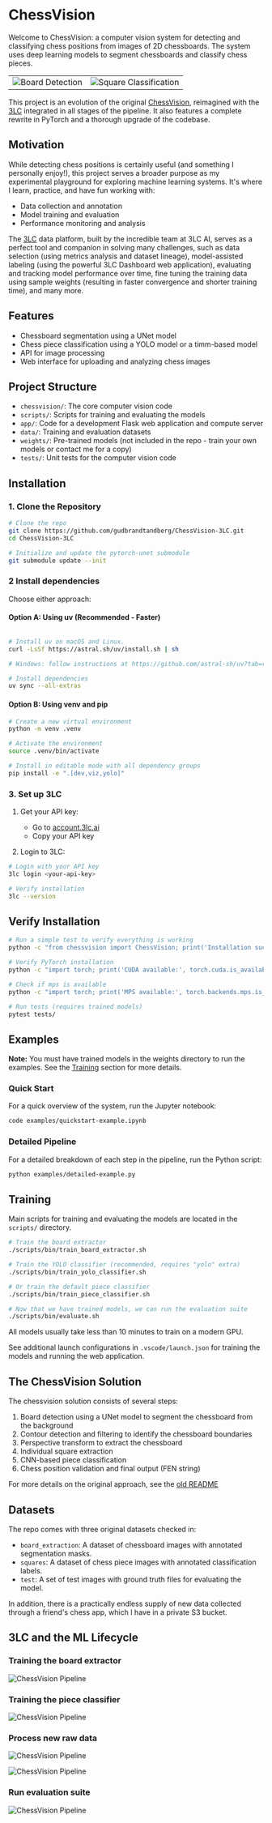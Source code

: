 # ChessVision

Welcome to ChessVision: a computer vision system for detecting and classifying chess positions from images of 2D chessboards.
The system uses deep learning models to segment chessboards and classify chess pieces.

|  |  |
|---|---|
| ![Board Detection](examples/screenshots/masks.png) | ![Square Classification](examples/screenshots/squares.png) |

This project is an evolution of the original [ChessVision](https://github.com/gudbrandtandberg/ChessVision),
reimagined with the [3LC](https://3lc.ai) integrated in all stages of the pipeline. It also features a complete rewrite in PyTorch and a thorough upgrade of the codebase.

## Motivation

While detecting chess positions is certainly useful (and something I personally enjoy!),
this project serves a broader purpose as my experimental playground for exploring
machine learning systems. It's where I learn, practice, and have fun
working with:

- Data collection and annotation
- Model training and evaluation
- Performance monitoring and analysis

The [3LC](https://3lc.ai) data platform, built by the incredible team at 3LC AI, serves as a perfect tool and companion in solving many challenges, such as data selection (using metrics analysis and dataset lineage), model-assisted labeling (using the powerful 3LC Dashboard web application), evaluating and tracking model performance over time, fine tuning the training data using sample weights (resulting in faster convergence and shorter training time), and many more.

## Features

- Chessboard segmentation using a UNet model
- Chess piece classification using a YOLO model or a timm-based model
- API for image processing
- Web interface for uploading and analyzing chess images

## Project Structure

- `chessvision/`: The core computer vision code
- `scripts/`: Scripts for training and evaluating the models
- `app/`: Code for a development Flask web application and compute server
- `data/`: Training and evaluation datasets
- `weights/`: Pre-trained models (not included in the repo - train your own models or contact me for a copy)
- `tests/`: Unit tests for the computer vision code

## Installation

### 1. Clone the Repository

```bash
# Clone the repo
git clone https://github.com/gudbrandtandberg/ChessVision-3LC.git
cd ChessVision-3LC

# Initialize and update the pytorch-unet submodule
git submodule update --init
```

### 2 Install dependencies

Choose either approach:

#### Option A: Using uv (Recommended - Faster)
```bash

# Install uv on macOS and Linux.
curl -LsSf https://astral.sh/uv/install.sh | sh

# Windows: follow instructions at https://github.com/astral-sh/uv?tab=readme-ov-file#installation

# Install dependencies
uv sync --all-extras
```

#### Option B: Using venv and pip

```bash
# Create a new virtual environment
python -m venv .venv

# Activate the environment
source .venv/bin/activate

# Install in editable mode with all dependency groups
pip install -e ".[dev,viz,yolo]"
```

### 3. Set up 3LC

1. Get your API key:
   - Go to [account.3lc.ai](https://accounts.3lc.ai)
   - Copy your API key

2. Login to 3LC:
```bash
# Login with your API key
3lc login <your-api-key>

# Verify installation
3lc --version
```

## Verify Installation

```bash
# Run a simple test to verify everything is working
python -c "from chessvision import ChessVision; print('Installation successful!')"

# Verify PyTorch installation
python -c "import torch; print('CUDA available:', torch.cuda.is_available())"

# Check if mps is available
python -c "import torch; print('MPS available:', torch.backends.mps.is_available())"

# Run tests (requires trained models)
pytest tests/
```

## Examples

**Note:** You must have trained models in the weights directory to run the examples. See the [Training](#training) section for more details.

### Quick Start

For a quick overview of the system, run the Jupyter notebook:

```bash
code examples/quickstart-example.ipynb
```

### Detailed Pipeline

For a detailed breakdown of each step in the pipeline, run the Python script:

```bash
python examples/detailed-example.py
```

## Training

Main scripts for training and evaluating the models are located in the `scripts/` directory.

```bash
# Train the board extractor
./scripts/bin/train_board_extractor.sh

# Train the YOLO classifier (recommended, requires "yolo" extra)
./scripts/bin/train_yolo_classifier.sh

# Or train the default piece classifier
./scripts/bin/train_piece_classifier.sh

# Now that we have trained models, we can run the evaluation suite
./scripts/bin/evaluate.sh
```

All models usually take less than 10 minutes to train on a modern GPU.

See additional launch configurations in `.vscode/launch.json` for training the models and
running the web application.

## The ChessVision Solution

The chessvision solution consists of several steps:

1. Board detection using a UNet model to segment the chessboard from the background
2. Contour detection and filtering to identify the chessboard boundaries
3. Perspective transform to extract the chessboard
4. Individual square extraction
5. CNN-based piece classification
6. Chess position validation and final output (FEN string)

For more details on the original approach, see the [old README](https://github.com/gudbrandtandberg/ChessVision?tab=readme-ov-file#algorithm-details)

## Datasets

The repo comes with three original datasets checked in:

- `board_extraction`: A dataset of chessboard images with annotated segmentation masks.
- `squares`: A dataset of chess piece images with annotated classification labels.
- `test`: A set of test images with ground truth files for evaluating the model.

In addition, there is a practically endless supply of new data collected through a friend's chess app, which I have in a private S3 bucket.

## 3LC and the ML Lifecycle

### Training the board extractor

![ChessVision Pipeline](examples/screenshots/run_overview.png)

### Training the piece classifier

![ChessVision Pipeline](examples/screenshots/piece_prediction.png)

### Process new raw data

![ChessVision Pipeline](examples/screenshots/embeddings.png)

![ChessVision Pipeline](examples/screenshots/new_raw_data.png)

### Run evaluation suite

![ChessVision Pipeline](examples/screenshots/test_results.png)
